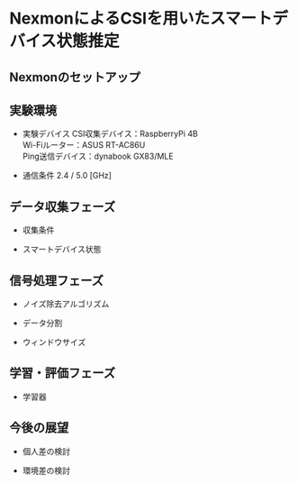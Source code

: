 # NexmonによるCSIを用いたスマートデバイス状態推定

## Nexmonのセットアップ

## 実験環境
- 実験デバイス
  CSI収集デバイス：RaspberryPi 4B  
  Wi-Fiルーター：ASUS RT-AC86U  
  Ping送信デバイス：dynabook GX83/MLE  
  
- 通信条件
  2.4 / 5.0 [GHz]
  
## データ収集フェーズ
- 収集条件
  
- スマートデバイス状態
  
## 信号処理フェーズ
- ノイズ除去アルゴリズム
  
- データ分割

- ウィンドウサイズ
  
## 学習・評価フェーズ
- 学習器
  

## 今後の展望
- 個人差の検討
  
- 環境差の検討
  
